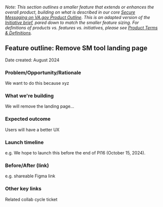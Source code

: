 *Note: This section outlines a smaller feature that extends or enhances the overall product, building on what is described in our core [Secure Messaging on VA.gov Product Outline](https://github.com/department-of-veterans-affairs/va.gov-team/tree/master/products/health-care/digital-health-modernization/mhv-to-va.gov/secure-messaging/product). This is an adapted version of the [Initiative brief](https://github.com/department-of-veterans-affairs/va.gov-team/blob/master/teams/vsa/product/initiative-brief-template.md), pared down to match the smaller feature sizing. For definitions of products vs. features vs. initiatives, please see [Product Terms & Definitions](https://depo-platform-documentation.scrollhelp.site/getting-started/product-operations-terms-and-definition).*

## Feature outline: Remove SM tool landing page
Date created: August 2024

### Problem/Opportunity/Rationale
We want to do this because xyz

### What we're building
We will remove the landing page...

### Expected outcome
Users will have a better UX

### Launch timeline
e.g. We hope to launch this before the end of PI16 (October 15, 2024).

### Before/After (link) 
e.g. shareable Figma link 

### Other key links 
Related collab cycle ticket
